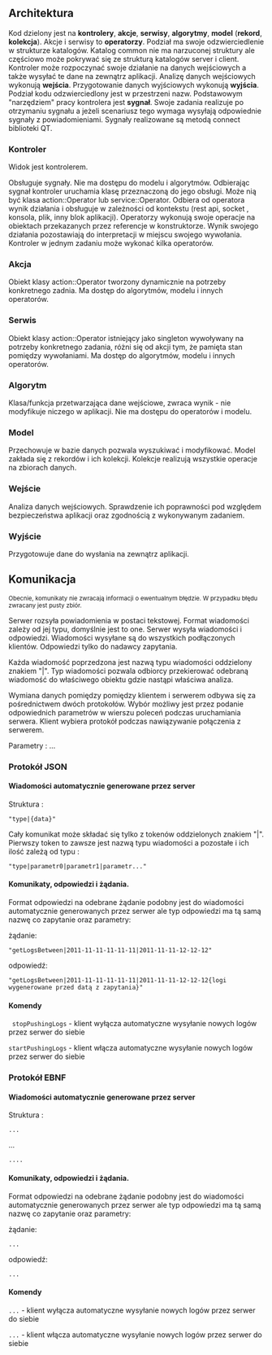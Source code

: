## Architektura

Kod dzielony jest na **kontrolery**, **akcje**, **serwisy**, **algorytmy**, **model** (**rekord**, **kolekcja**). Akcje i serwisy to **operatorzy**. Podział ma swoje odzwierciedlenie w strukturze katalogów. Katalog common nie ma narzuconej struktury ale częściowo może pokrywać się ze strukturą katalogów server i client.
Kontroler może rozpoczynać swoje działanie na danych wejściowych a także wysyłać te dane na zewnątrz aplikacji. Analizę danych wejściowych wykonują **wejścia**. Przygotowanie danych wyjściowych wykonują **wyjścia**.
Podział kodu odzwierciedlony jest w przestrzeni nazw.
Podstawowym "narzędziem" pracy kontrolera jest **sygnał**. Swoje zadania realizuje po otrzymaniu sygnału a jeżeli scenariusz tego wymaga wysyłają odpowiednie sygnały z powiadomieniami. Sygnały realizowane są metodą connect biblioteki QT.

### Kontroler

Widok jest kontrolerem.

Obsługuje sygnały. Nie ma dostępu do modelu i algorytmów.
Odbierając sygnał kontroler uruchamia klasę przeznaczoną do jego obsługi. Może nią być klasa action::Operator lub service::Operator. Odbiera od operatora wynik działania i obsługuje w zależności od kontekstu (rest api, socket , konsola, plik, inny blok aplikacji).
Operatorzy wykonują swoje operacje na obiektach przekazanych przez referencje w konstruktorze. Wynik swojego działania pozostawiają do interpretacji w miejscu swojego wywołania.
Kontroler w jednym zadaniu może wykonać kilka operatorów.

### Akcja
Obiekt klasy action::Operator tworzony dynamicznie na potrzeby konkretnego zadnia. Ma dostęp do algorytmów, modelu i innych operatorów. 

### Serwis
Obiekt klasy action::Operator istniejący jako singleton wywoływany na potrzeby konkretnego zadania, różni się od akcji tym, że pamięta stan pomiędzy wywołaniami. Ma dostęp do algorytmów, modelu i innych operatorów.

### Algorytm
Klasa/funkcja przetwarzająca dane wejściowe, zwraca wynik - nie modyfikuje niczego w aplikacji. Nie ma dostępu do operatorów i modelu.

### Model
Przechowuje w bazie danych pozwala wyszukiwać i modyfikować. Model zakłada się z rekordów i ich kolekcji. Kolekcje realizują wszystkie operacje na zbiorach danych.

### Wejście
Analiza danych wejściowych. Sprawdzenie ich poprawności pod względem bezpieczeństwa aplikacji oraz zgodnością z wykonywanym zadaniem.

### Wyjście
Przygotowuje dane do wysłania na zewnątrz aplikacji.

## Komunikacja 

<small>Obecnie, komunikaty nie zwracają informacji o ewentualnym błędzie. W przypadku błędu zwracany jest pusty zbiór.</small>

Serwer rozsyła powiadomienia w postaci tekstowej.
Format wiadomości zależy od jej typu, domyślnie jest to one. 
Serwer wysyła wiadomości i odpowiedzi. Wiadomości wysyłane są do wszystkich podłączonych klientów. Odpowiedzi tylko do nadawcy zapytania.

Każda wiadomość poprzedzona jest nazwą typu wiadomości oddzielony znakiem "|". Typ wiadomości pozwala odbiorcy przekierować odebraną wiadomość do właściwego obiektu gdzie nastąpi właściwa analiza.

Wymiana danych pomiędzy pomiędzy klientem i serwerem odbywa się za pośrednictwem dwóch protokołów. Wybór możliwy jest przez podanie odpowiednich parametrów w wierszu poleceń podczas uruchamiania serwera. Klient wybiera protokół podczas nawiązywanie połączenia z serwerem. 

Parametry : ...

### Protokół JSON

#### Wiadomości automatycznie generowane przez server
Struktura :

```
"type|{data}"
```
Cały komunikat może składać się tylko z tokenów oddzielonych znakiem "|". Pierwszy token to zawsze jest nazwą typu wiadomości a pozostałe i ich ilość zależą od typu :

```
"type|parametr0|parametr1|parametr..."
```

#### Komunikaty, odpowiedzi i żądania.
Format odpowiedzi na odebrane żądanie podobny jest do wiadomości automatycznie generowanych przez serwer ale typ odpowiedzi ma tą samą nazwę co zapytanie oraz parametry:

żądanie:
```
"getLogsBetween|2011-11-11-11-11-11|2011-11-11-12-12-12"
```
odpowiedź:
```
"getLogsBetween|2011-11-11-11-11-11|2011-11-11-12-12-12{logi wygenerowane przed datą z zapytania}"
```

#### Komendy

``` stopPushingLogs```  - klient wyłącza automatyczne wysyłanie nowych logów przez serwer do siebie

```startPushingLogs``` - klient włącza automatyczne wysyłanie nowych logów przez serwer do siebie

### Protokół EBNF

#### Wiadomości automatycznie generowane przez server

Struktura :

```
...
```

...

```
....
```

#### Komunikaty, odpowiedzi i żądania.

Format odpowiedzi na odebrane żądanie podobny jest do wiadomości automatycznie generowanych przez serwer ale typ odpowiedzi ma tą samą nazwę co zapytanie oraz parametry:

żądanie:

```
...
```

odpowiedź:

```
...
```

#### Komendy

```...```  - klient wyłącza automatyczne wysyłanie nowych logów przez serwer do siebie

```...``` - klient włącza automatyczne wysyłanie nowych logów przez serwer do siebie